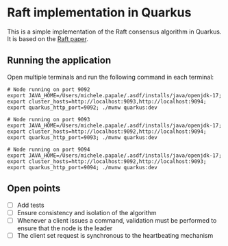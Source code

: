 # Raft implementation in Quarkus

This is a simple implementation of the Raft consensus algorithm in Quarkus. It is based on the [Raft paper](https://raft.github.io/raft.pdf).

## Running the application
Open multiple terminals and run the following command in each terminal:
```shell
# Node running on port 9092
export JAVA_HOME=/Users/michele.papale/.asdf/installs/java/openjdk-17; export cluster_hosts=http://localhost:9093,http://localhost:9094; export quarkus_http_port=9092; ./mvnw quarkus:dev

# Node running on port 9093
export JAVA_HOME=/Users/michele.papale/.asdf/installs/java/openjdk-17; export cluster_hosts=http://localhost:9092,http://localhost:9094; export quarkus_http_port=9093; ./mvnw quarkus:dev

# Node running on port 9094
export JAVA_HOME=/Users/michele.papale/.asdf/installs/java/openjdk-17; export cluster_hosts=http://localhost:9092,http://localhost:9093; export quarkus_http_port=9094; ./mvnw quarkus:dev
```

## Open points
- [ ] Add tests
- [ ] Ensure consistency and isolation of the algorithm
- [ ] Whenever a client issues a command, validation must be performed to ensure that the node is the leader
- [ ] The client set request is synchronous to the heartbeating mechanism